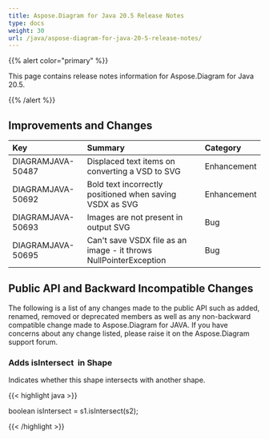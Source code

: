 ```yaml
---
title: Aspose.Diagram for Java 20.5 Release Notes
type: docs
weight: 30
url: /java/aspose-diagram-for-java-20-5-release-notes/
---
```


{{% alert color="primary" %}} 

This page contains release notes information for Aspose.Diagram for Java 20.5.

{{% /alert %}} 
## **Improvements and Changes**

|**Key**|**Summary**|**Category**|
| :- | :- | :- |
|DIAGRAMJAVA-50487|Displaced text items on converting a VSD to SVG|Enhancement|
|DIAGRAMJAVA-50692|Bold text incorrectly positioned when saving VSDX as SVG|Enhancement|
|DIAGRAMJAVA-50693|Images are not present in output SVG|Bug|
|DIAGRAMJAVA-50695|Can't save VSDX file as an image - it throws NullPointerException|Bug|
## **Public API and Backward Incompatible Changes**
The following is a list of any changes made to the public API such as added, renamed, removed or deprecated members as well as any non-backward compatible change made to Aspose.Diagram for JAVA. If you have concerns about any change listed, please raise it on the Aspose.Diagram support forum.
### **Adds isIntersect  in Shape**
Indicates whether this shape intersects with another shape.

{{< highlight java >}}

 boolean isIntersect = s1.isIntersect(s2);

{{< /highlight >}}
